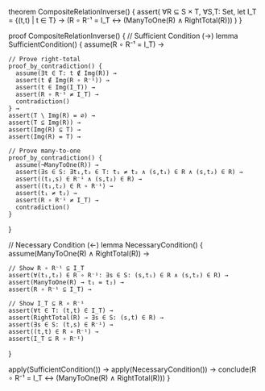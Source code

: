 theorem CompositeRelationInverse() {
  assert(
    ∀R ⊆ S × T,
    ∀S,T: Set,
    let I_T = {(t,t) | t ∈ T} →
    (R ∘ R⁻¹ = I_T ↔ (ManyToOne(R) ∧ RightTotal(R)))
  )
}

proof CompositeRelationInverse() {
  // Sufficient Condition (→)
  lemma SufficientCondition() {
    assume(R ∘ R⁻¹ = I_T) →
    
    // Prove right-total
    proof_by_contradiction() {
      assume(∃t ∈ T: t ∉ Img(R)) →
      assert(t ∉ Img(R ∘ R⁻¹)) →
      assert(t ∈ Img(I_T)) →
      assert(R ∘ R⁻¹ ≠ I_T) →
      contradiction()
    } →
    assert(T \ Img(R) = ∅) →
    assert(T ⊆ Img(R)) →
    assert(Img(R) ⊆ T) →
    assert(Img(R) = T) →
    
    // Prove many-to-one
    proof_by_contradiction() {
      assume(¬ManyToOne(R)) →
      assert(∃s ∈ S: ∃t₁,t₂ ∈ T: t₁ ≠ t₂ ∧ (s,t₁) ∈ R ∧ (s,t₂) ∈ R) →
      assert((t₁,s) ∈ R⁻¹ ∧ (s,t₂) ∈ R) →
      assert((t₁,t₂) ∈ R ∘ R⁻¹) →
      assert(t₁ ≠ t₂) →
      assert(R ∘ R⁻¹ ≠ I_T) →
      contradiction()
    }
  }

  // Necessary Condition (←)
  lemma NecessaryCondition() {
    assume(ManyToOne(R) ∧ RightTotal(R)) →
    
    // Show R ∘ R⁻¹ ⊆ I_T
    assert(∀(t₁,t₂) ∈ R ∘ R⁻¹: ∃s ∈ S: (s,t₁) ∈ R ∧ (s,t₂) ∈ R) →
    assert(ManyToOne(R) → t₁ = t₂) →
    assert(R ∘ R⁻¹ ⊆ I_T) →
    
    // Show I_T ⊆ R ∘ R⁻¹
    assert(∀t ∈ T: (t,t) ∈ I_T) →
    assert(RightTotal(R) → ∃s ∈ S: (s,t) ∈ R) →
    assert(∃s ∈ S: (t,s) ∈ R⁻¹) →
    assert((t,t) ∈ R ∘ R⁻¹) →
    assert(I_T ⊆ R ∘ R⁻¹)
  }

  apply(SufficientCondition()) →
  apply(NecessaryCondition()) →
  conclude(R ∘ R⁻¹ = I_T ↔ (ManyToOne(R) ∧ RightTotal(R)))
}